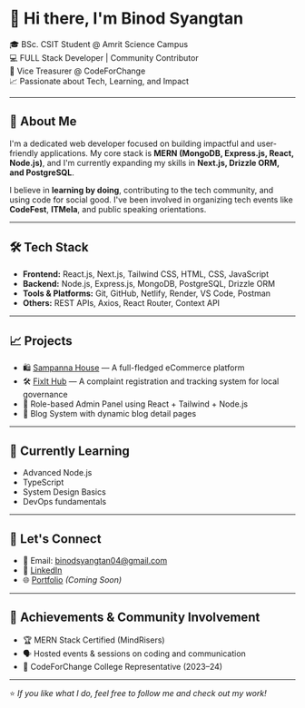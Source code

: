 # 👋 Hi there, I'm Binod Syangtan

🎓 BSc. CSIT Student @ Amrit Science Campus  
💻 FULL Stack Developer | Community Contributor  
📍 Vice Treasurer @ CodeForChange  
📈 Passionate about Tech, Learning, and Impact

---

## 🚀 About Me

I'm a dedicated web developer focused on building impactful and user-friendly applications. My core stack is **MERN (MongoDB, Express.js, React, Node.js)**, and I'm currently expanding my skills in **Next.js, Drizzle ORM, and PostgreSQL**.

I believe in **learning by doing**, contributing to the tech community, and using code for social good. I've been involved in organizing tech events like **CodeFest**, **ITMela**, and public speaking orientations.

---

## 🛠️ Tech Stack

- **Frontend:** React.js, Next.js, Tailwind CSS, HTML, CSS, JavaScript  
- **Backend:** Node.js, Express.js, MongoDB, PostgreSQL, Drizzle ORM  
- **Tools & Platforms:** Git, GitHub, Netlify, Render, VS Code, Postman  
- **Others:** REST APIs, Axios, React Router, Context API

---

## 📈 Projects

- 🛍️ [Sampanna House](https://sampanna-house.netlify.app) — A full-fledged eCommerce platform  
- 🛠️ [FixIt Hub](#) — A complaint registration and tracking system for local governance  
- 🔐 Role-based Admin Panel using React + Tailwind + Node.js  
- 📰 Blog System with dynamic blog detail pages  


---

## 🌱 Currently Learning

- Advanced Node.js  
- TypeScript  
- System Design Basics  
- DevOps fundamentals  

---

## 💬 Let's Connect

- 📧 Email: binodsyangtan04@gmail.com  
- 💼 [LinkedIn](https://www.linkedin.com/in/binodsyangtan)  
- 🌐 [Portfolio](#) *(Coming Soon)*

---

## 🏅 Achievements & Community Involvement

- 🏆 MERN Stack Certified (MindRisers)   
- 🗣️ Hosted events & sessions on coding and communication  
- 🤝 CodeForChange College Representative (2023–24)

---

⭐️ *If you like what I do, feel free to follow me and check out my work!*

